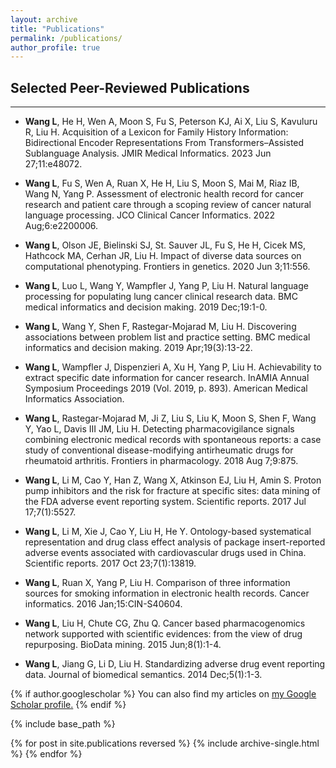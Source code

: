 ```yaml
---
layout: archive
title: "Publications"
permalink: /publications/
author_profile: true
---
```


## Selected Peer-Reviewed Publications
___

* **Wang L**, He H, Wen A, Moon S, Fu S, Peterson KJ, Ai X, Liu S, Kavuluru R, Liu H. Acquisition of a Lexicon for Family History Information: Bidirectional Encoder Representations From Transformers–Assisted Sublanguage Analysis. JMIR Medical Informatics. 2023 Jun 27;11:e48072.

* **Wang L**, Fu S, Wen A, Ruan X, He H, Liu S, Moon S, Mai M, Riaz IB, Wang N, Yang P. Assessment of electronic health record for cancer research and patient care through a scoping review of cancer natural language processing. JCO Clinical Cancer Informatics. 2022 Aug;6:e2200006.

* **Wang L**, Olson JE, Bielinski SJ, St. Sauver JL, Fu S, He H, Cicek MS, Hathcock MA, Cerhan JR, Liu H. Impact of diverse data sources on computational phenotyping. Frontiers in genetics. 2020 Jun 3;11:556.

* **Wang L**, Luo L, Wang Y, Wampfler J, Yang P, Liu H. Natural language processing for populating lung cancer clinical research data. BMC medical informatics and decision making. 2019 Dec;19:1-0.

* **Wang L**, Wang Y, Shen F, Rastegar-Mojarad M, Liu H. Discovering associations between problem list and practice setting. BMC medical informatics and decision making. 2019 Apr;19(3):13-22.

* **Wang L**, Wampfler J, Dispenzieri A, Xu H, Yang P, Liu H. Achievability to extract specific date information for cancer research. InAMIA Annual Symposium Proceedings 2019 (Vol. 2019, p. 893). American Medical Informatics Association.

* **Wang L**, Rastegar-Mojarad M, Ji Z, Liu S, Liu K, Moon S, Shen F, Wang Y, Yao L, Davis III JM, Liu H. Detecting pharmacovigilance signals combining electronic medical records with spontaneous reports: a case study of conventional disease-modifying antirheumatic drugs for rheumatoid arthritis. Frontiers in pharmacology. 2018 Aug 7;9:875.

* **Wang L**, Li M, Cao Y, Han Z, Wang X, Atkinson EJ, Liu H, Amin S. Proton pump inhibitors and the risk for fracture at specific sites: data mining of the FDA adverse event reporting system. Scientific reports. 2017 Jul 17;7(1):5527.

* **Wang L**, Li M, Xie J, Cao Y, Liu H, He Y. Ontology-based systematical representation and drug class effect analysis of package insert-reported adverse events associated with cardiovascular drugs used in China. Scientific reports. 2017 Oct 23;7(1):13819.

* **Wang L**, Ruan X, Yang P, Liu H. Comparison of three information sources for smoking information in electronic health records. Cancer informatics. 2016 Jan;15:CIN-S40604.

* **Wang L**, Liu H, Chute CG, Zhu Q. Cancer based pharmacogenomics network supported with scientific evidences: from the view of drug repurposing. BioData mining. 2015 Jun;8(1):1-4.

* **Wang L**, Jiang G, Li D, Liu H. Standardizing adverse drug event reporting data. Journal of biomedical semantics. 2014 Dec;5(1):1-3.

{% if author.googlescholar %}
  You can also find my articles on <u><a href="https://scholar.google.com/citations?hl=en&user=QVp3dZIAAAAJ&view_op=list_works&sortby=pubdate">my Google Scholar profile</a>.</u>
{% endif %}

{% include base_path %}

{% for post in site.publications reversed %}
  {% include archive-single.html %}
{% endfor %}
